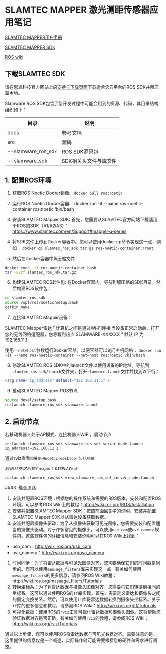 # SLAMTEC MAPPER 激光测距传感器应用笔记

[SLAMTEC MAPPER用户手册](https://bucket-download.slamtec.com/8f2e0a04ecb1e3ccca2a7a99e1349b9e0344b5ee/SQ108_SLAMTEC_MAPPER_Kit_quickstart_M1M1_v1.0_cn.pdf)

[SLAMTEC MAPPER SDK](https://developer.slamtec.com/docs/slamware/ros-sdk/2.8.2_rtm/)

[ROS wiki](http://wiki.ros.org/catkin)

## 下载SLAMTEC SDK

请在思岚科技官方网站上的[支持与下载页面](https://www.slamtec.com/cn/support)下载适合您的平台的ROS SDK并解压至本地。	

Slamware ROS SDK包含了您开发过程中可能会用到的资源、代码，其目录结构组织如下：

| 目录               | 说明                  |
| ------------------ | --------------------- |
| docs               | 参考文档              |
| src                | 源码                  |
| --slamware_ros_sdk | ROS SDK源码包         |
| --slamware_sdk     | SDK相关头文件与库文件 |

## 1. 配置ROS环境

1. 获取ROS Noetic Docker镜像:
` docker pull ros:noetic`

2. 运行ROS Noetic Docker容器:
` docker run -it --name ros-noetic-container ros:noetic /bin/bash

3. 安装SLAMTEC Mapper SDK: 首先，您需要从SLAMTEC官方网站下载适用于ROS的SDK（A1/A2/A3）：https://www.slamtec.com/en/Support#mapper-a-series

4. 将SDK文件上传到Docker容器中。您可以使用docker cp命令实现这一点，例如：
`docker cp slamtec_ros_sdk.tar.gz ros-noetic-container:/root`

5. 然后在Docker容器中解压缩文件：

```bash
docker exec -it ros-noetic-container bash
tar -xvzf slamtec_ros_sdk.tar.gz
```

6. 构建SLAMTEC ROS软件包: 在Docker容器内，导航到解压缩的SDK目录，然后构建ROS软件包：
```bash
cd slamtec_ros_sdk 
source /opt/ros/noetic/setup.bash 
catkin_make
```

7. 连接SLAMTEC Mapper设备： 

  SLAMTEC Mapper雷达与计算机之间是通过Wi-Fi连接,当设备正常启动后，打开您的无线网络适配器，您将看到热点 SLAMWARE-XXXXXX “ 默认 IP 为 192.168.11.1
  
  使用`--net=host`参数运行Docker容器，以便容器可以访问主机网络：
`docker run -it --name ros-noetic-container --net=host ros:noetic /bin/bash`

8. 修改SLAMTEC ROS SDK中的launch文件以使用设备的IP地址。导航到`slamtec_ros_sdk/launch`文件夹，打开`slamware.launch`文件并找到以下行：
```bash 
<arg name="ip_address" default="192.168.11.1" />
```

9. 启动SLAMTEC Mapper ROS节点

```bash
source devel/setup.bash
roslaunch slamware_ros_sdk slamware.launch
```

## 2. 启动节点

若移动机器人处于AP模式，连接机器人WIFI，启动节点

```
roslaunch slamware_ros_sdk slamware_ros_sdk_server_node.launch ip_address:=192.168.11.1
```

通过rviz查看`需要使用noetic-desktop-full镜像`

*启动容器之前执行`export DISPLAY=:0`*

```
roslaunch slamware_ros_sdk view_slamware_ros_sdk_server_node.launch
```



###3. 融合思路

1. 安装并配置ROS环境：根据您的操作系统和需要的ROS版本，安装和配置ROS环境。可以参考ROS Wiki上的教程：http://wiki.ros.org/ROS/Installation
2. 安装并配置SLAMTEC Mapper SDK：按照前面回答中的说明，安装并配置SLAMTEC Mapper SDK以从雷达设备获取数据。
3. 安装并配置摄像头驱动：为了从摄像头获取可见光图像，您需要安装和配置适当的摄像头驱动。对于许多常见的摄像头，可以使用`usb_cam`或`uvc_camera`软件包。这些软件包的详细信息和安装说明可以在ROS Wiki上找到：

- usb_cam：http://wiki.ros.org/usb_cam
- uvc_camera：http://wiki.ros.org/uvc_camera

1. 时间同步：为了将雷达数据与可见光图像对齐，您需要确保它们的时间戳是同步的。您可以使用`message_filters`库来实现这一点。有关如何使用`message_filters`的更多信息，请参阅ROS Wiki教程：http://wiki.ros.org/message_filters/Tutorials
2. 转换坐标系：为了将雷达数据与摄像头图像对齐，您需要将它们转换到相同的坐标系。这可以通过使用ROS的`tf`库实现。首先，需要定义雷达和摄像头之间的固定变换关系。然后，可以使用`tf`库将雷达数据转换到摄像头坐标系。关于`tf`库的更多信息和教程，请参阅ROS Wiki：http://wiki.ros.org/tf/Tutorials
3. 可视化数据：使用ROS的`rviz`工具可视化雷达数据和摄像头图像。这将帮助您验证数据对齐是否正确。有关如何使用`rviz`的教程，请参阅ROS Wiki：http://wiki.ros.org/rviz/Tutorials

通过以上步骤，您可以使用ROS将雷达数据与可见光数据对齐。需要注意的是，这里提供的信息仅是一个概述，实际操作时可能需要根据您的硬件和需求进行调整。
